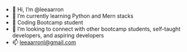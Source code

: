 - 👋 Hi, I’m @leeaarron 
- 🌱 I’m currently learning Python and Mern stacks
- 👀 Coding Bootcamp student
- 💞️ I’m looking to connect with other bootcamp students, self-taught developers, and aspiring developers
- 📫 leeaarronl@gmail.com 

<!---
leeaarron/leeaarron is a ✨ special ✨ repository because its `README.md` (this file) appears on your GitHub profile.
You can click the Preview link to take a look at your changes.
--->
